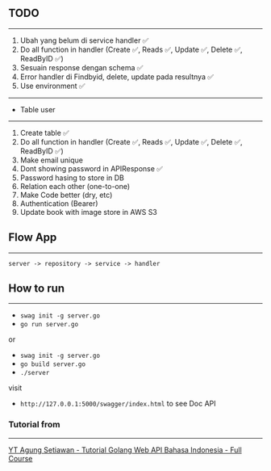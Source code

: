 ## TODO

---

1. Ubah yang belum di service handler ✅
2. Do all function in handler (Create ✅, Reads ✅, Update ✅, Delete ✅, ReadByID ✅)
3. Sesuain response dengan schema ✅
4. Error handler di Findbyid, delete, update pada resultnya ✅
5. Use environment ✅

---

- Table user

---

1. Create table ✅
2. Do all function in handler (Create ✅, Reads ✅, Update ✅, Delete ✅, ReadByID ✅)
3. Make email unique
4. Dont showing password in APIResponse ✅
5. Password hasing to store in DB
6. Relation each other (one-to-one)
7. Make Code better (dry, etc)
8. Authentication (Bearer)
9. Update book with image store in AWS S3

## Flow App

---

    server -> repository -> service -> handler

## How to run

---

- `swag init -g server.go`
- `go run server.go`

or

- `swag init -g server.go`
- `go build server.go`
- `./server`

visit

- `http://127.0.0.1:5000/swagger/index.html` to see Doc API

### Tutorial from

---

[YT Agung Setiawan - Tutorial Golang Web API Bahasa Indonesia - Full Course](https://www.youtube.com/watch?v=GjI0GSvmcSU&t=290s)
